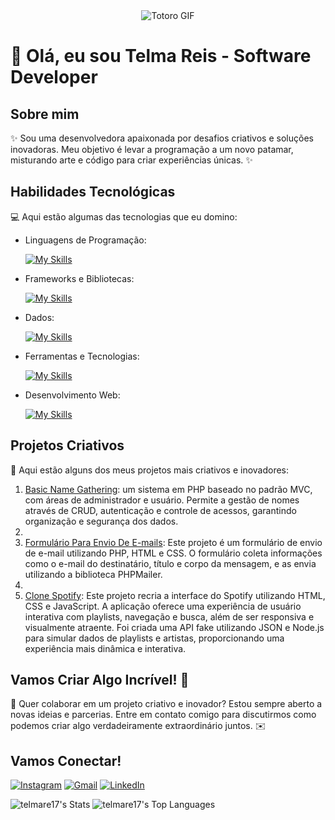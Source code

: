 <div align="center">
  <img src="https://github.com/user-attachments/assets/c80f2654-aecb-4434-a118-d8226867443f" alt="Totoro GIF">
</div>

# 🚀 Olá, eu sou Telma Reis - Software Developer 

## Sobre mim

✨ Sou uma desenvolvedora apaixonada por desafios criativos e soluções inovadoras. Meu objetivo é levar a programação a um novo patamar, misturando arte e código para criar experiências únicas. ✨

## Habilidades Tecnológicas

💻 Aqui estão algumas das tecnologias que eu domino:

- Linguagens de Programação:  

    [![My Skills](https://skillicons.dev/icons?i=php,javascript,nodejs)](https://skillicons.dev)

- Frameworks e Bibliotecas:  

    [![My Skills](https://skillicons.dev/icons?i=bootstrap,tailwind)](https://skillicons.dev)

- Dados:  

    [![My Skills](https://skillicons.dev/icons?i=mysql,postgres)](https://skillicons.dev)

- Ferramentas e Tecnologias:  

    [![My Skills](https://skillicons.dev/icons?i=git,github,visualstudio)](https://skillicons.dev)

- Desenvolvimento Web:  

    [![My Skills](https://skillicons.dev/icons?i=php,html,css)](https://skillicons.dev)

## Projetos Criativos

🎨 Aqui estão alguns dos meus projetos mais criativos e inovadores:

1. [Basic Name Gathering](https://github.com/telmare17/BasicNameGathering_Framework_PHP): um sistema em PHP baseado no padrão MVC, com áreas de administrador e usuário. Permite a gestão de nomes através de CRUD, autenticação e controle de acessos, garantindo organização e segurança dos dados.
2. 
3. [Formulário Para Envio De E-mails](https://github.com/telmare17/PHP_Form_Email): Este projeto é um formulário de envio de e-mail utilizando PHP, HTML e CSS. O formulário coleta informações como o e-mail do destinatário, título e corpo da mensagem, e as envia utilizando a biblioteca PHPMailer.
4. 
5. [Clone Spotify](https://github.com/telmare17/JS_HomeSpotify): Este projeto recria a interface do Spotify utilizando HTML, CSS e JavaScript. A aplicação oferece uma experiência de usuário interativa com playlists, navegação e busca, além de ser responsiva e visualmente atraente. Foi criada uma API fake utilizando JSON e Node.js para simular dados de playlists e artistas, proporcionando uma experiência mais dinâmica e interativa.

## Vamos Criar Algo Incrível! 💫

💬 Quer colaborar em um projeto criativo e inovador? Estou sempre aberto a novas ideias e parcerias. Entre em contato comigo para discutirmos como podemos criar algo verdadeiramente extraordinário juntos. ✉️

## Vamos Conectar!

[![Instagram](https://img.shields.io/badge/-telma.rsj-purple?style=flat-square&logo=Instagram&logoColor=white)](https://www.instagram.com/telma.rsj/)
[![Gmail](https://img.shields.io/badge/-telmasreis0@gmail.com-red?style=flat-square&logo=Gmail&logoColor=white)](mailto:telmasreis0@gmail.com)
[![LinkedIn](https://img.shields.io/badge/-Telma%20S.%20Reis-blue?style=flat-square&logo=LinkedIn&logoColor=white)](https://www.linkedin.com/in/telmasreis/)

![telmare17's Stats](https://github-readme-stats.vercel.app/api?username=telmare17&theme=radical&show_icons=true&hide_border=false&count_private=true)
![telmare17's Top Languages](https://github-readme-stats.vercel.app/api/top-langs/?username=telmare17&theme=radical&show_icons=true&hide_border=false&layout=compact)
